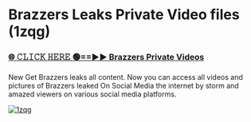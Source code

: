 # Brazzers Leaks Private Video files (1zqg)

<h3><a href="https://mediafirerr.pages.dev?q=Brazzers&ref=R42" rel="nofollow">🌐 𝙲𝙻𝙸𝙲𝙺 𝙷𝙴𝚁𝙴 🟢==►► Brazzers Private Videos</a></h3>

New Get Brazzers leaks all content. Now you can access all videos and pictures of Brazzers leaked On Social Media the internet by storm and amazed viewers on various social media platforms.

[![1zqg](https://github.com/user-attachments/assets/26341bd8-4b91-4a20-822e-3fd5d525dd40)](https://mediafirerr.pages.dev?q=Brazzers&ref=R42)

